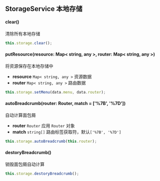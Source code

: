 ## StorageService 本地存储

#### clear()

清除所有本地存储

```typescript
this.storage.clear();
```

#### putResource(resource: Map< string, any >, router: Map< string, any >)

将资源保存在本地存储中

- **resource** `Map< string, any >` 资源数据
- **router** `Map< string, any >` 路由数据

```typescript
this.storage.setMenu(data.menu, data.router);
```

#### autoBreadcrumb(router: Router, match = ['%7B', '%7D'])

自动计算面包屑

- **router** `Router` 应用 `Router` 对象
- **match** `string[]` 路由标签获取符，默认`['%7B', '%7D']`

```typescript
this.storage.autoBreadcrumb(this.router);
```

#### destoryBreadcrumb()

销毁面包屑自动计算

```typescript
this.storage.destoryBreadcrumb();
```